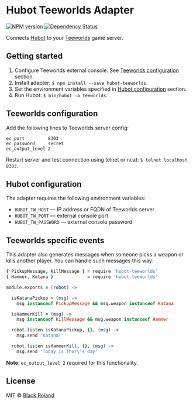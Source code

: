 # Hubot Teeworlds Adapter

[![NPM version][npm-image]][npm-url] [![Dependency Status][daviddm-image]][daviddm-url]

Connects [Hubot](https://hubot.github.com/) to your [Teeworlds](https://www.teeworlds.com/) game server.

## Getting started

1. Configure Teeworlds external console. See [Teeworlds configuration](#teeworlds-configuration) section.
2. Install adapter: `$ npm install --save hubot-teeworlds`.
3. Set the environment variables specified in [Hubot configuration](#hubot-configuration) section.
4. Run Hubot: `$ bin/hubot -a teeworlds`.

## Teeworlds configuration

Add the following lines to Teeworlds server config:

```
ec_port         8303
ec_password     secret
ec_output_level 2
```

Restart server and test connection using telnet or ncat: `$ telnet localhost 8303`.

## Hubot configuration

The adapter requires the following environment variables:

* `HUBOT_TW_HOST` — IP address or FQDN of Teeworlds server
* `HUBOT_TW_PORT` — external console port
* `HUBOT_TW_PASSWORD` — external console password

## Teeworlds specific events

This adapter also generates messages when someone picks a weapon or kills another player. You can handle such messages this way:

```coffeescript
{ PickupMessage, KillMessage } = require 'hubot-teeworlds'
{ Hammer, Katana }             = require 'hubot-teeworlds'

module.exports = (robot) ->

  isKatanaPickup = (msg) ->
    msg instanceof PickupMessage && msg.weapon instanceof Katana

  isHammerKill = (msg) ->
    msg instanceof KillMessage && msg.weapon instanceof Hammer

  robot.listen isKatanaPickup, {}, (msg) ->
    msg.send 'Katana!'

  robot.listen isHammerKill, {}, (msg) ->
    msg.send 'Today is Thor\'s day'
```

**Note**: `ec_output_level 2` required for this functionality.

## License

MIT © [Black Roland](https://github.com/black-roland)

[npm-image]: https://badge.fury.io/js/hubot-teeworlds.svg
[npm-url]: https://www.npmjs.com/package/hubot-teeworlds
[daviddm-image]: https://david-dm.org/black-roland/hubot-teeworlds.svg?theme=shields.io
[daviddm-url]: https://david-dm.org/black-roland/hubot-teeworlds
